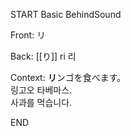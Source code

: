 START
Basic BehindSound

Front:
リ


Back:
[[り]] ri 리


Context:
**リ**ンゴを食べます。  
링고오 타베마스.  
사과를 먹습니다.  

<!--ID: 1747095274300-->
END
